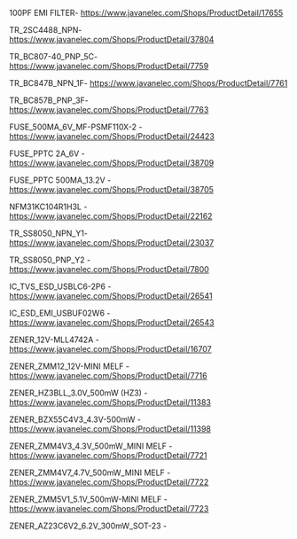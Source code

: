 100PF EMI FILTER- https://www.javanelec.com/Shops/ProductDetail/17655

TR_2SC4488_NPN- https://www.javanelec.com/Shops/ProductDetail/37804

TR_BC807-40_PNP_5C- https://www.javanelec.com/Shops/ProductDetail/7759

TR_BC847B_NPN_1F- https://www.javanelec.com/Shops/ProductDetail/7761

TR_BC857B_PNP_3F- https://www.javanelec.com/Shops/ProductDetail/7763

FUSE_500MA_6V_MF-PSMF110X-2 - https://www.javanelec.com/Shops/ProductDetail/24423

FUSE_PPTC 2A_6V - https://www.javanelec.com/Shops/ProductDetail/38709

FUSE_PPTC 500MA_13.2V - https://www.javanelec.com/Shops/ProductDetail/38705

NFM31KC104R1H3L - https://www.javanelec.com/Shops/ProductDetail/22162

TR_SS8050_NPN_Y1- https://www.javanelec.com/Shops/ProductDetail/23037

TR_SS8050_PNP_Y2 - https://www.javanelec.com/Shops/ProductDetail/7800

IC_TVS_ESD_USBLC6-2P6 - https://www.javanelec.com/Shops/ProductDetail/26541

IC_ESD_EMI_USBUF02W6 - https://www.javanelec.com/Shops/ProductDetail/26543

ZENER_12V-MLL4742A - https://www.javanelec.com/Shops/ProductDetail/16707

ZENER_ZMM12_12V-MINI MELF - https://www.javanelec.com/Shops/ProductDetail/7716

ZENER_HZ3BLL_3.0V_500mW (HZ3) - https://www.javanelec.com/Shops/ProductDetail/11383

ZENER_BZX55C4V3_4.3V-500mW - https://www.javanelec.com/Shops/ProductDetail/11398

ZENER_ZMM4V3_4.3V_500mW_MINI MELF - https://www.javanelec.com/Shops/ProductDetail/7721

ZENER_ZMM4V7_4.7V_500mW_MINI MELF - https://www.javanelec.com/Shops/ProductDetail/7722

ZENER_ZMM5V1_5.1V_500mW-MINI MELF - https://www.javanelec.com/Shops/ProductDetail/7723

ZENER_AZ23C6V2_6.2V_300mW_SOT-23 - 
